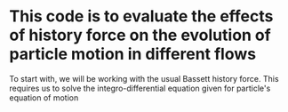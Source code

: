 # This code is to evaluate the effects of history force on the evolution of particle motion in different flows

To start with, we will be working with the usual Bassett history force.
This requires us to solve the integro-differential equation given for particle's equation of motion
